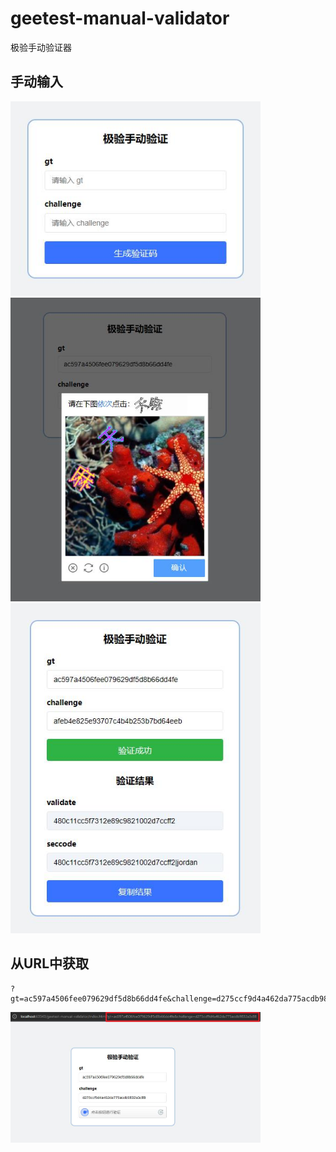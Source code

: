 # geetest-manual-validator
极验手动验证器

## 手动输入
<img src="img/demo1.jpg" width="400" alt="样式1">
<img src="img/demo2.jpg" width="400" alt="样式1">
<img src="img/demo3.jpg" width="400" alt="样式1">  

## 从URL中获取
```
?gt=ac597a4506fee079629df5d8b66dd4fe&challenge=d275ccf9d4a462da775acdb9832a3c88
```
<img src="img/demo4.jpg" width="400" alt="样式1">  